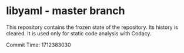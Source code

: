 # libyaml - master branch

This repository contains the frozen state of the repository.
Its history is cleared. It is used only for static code
analysis with Codacy.

Commit Time: 1712383030
